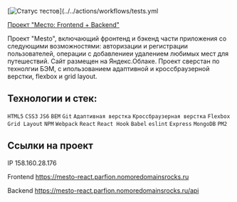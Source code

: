 [![Статус тестов](../../actions/workflows/tests.yml/badge.svg)](../../actions/workflows/tests.yml

[Проект "Место: Frontend + Backend"](https://mesto-react.parfion.nomoredomainsrocks.ru)

Проект "Mesto", включающий фронтенд и бэкенд части приложения со следующими возможностями: авторизации и регистрации пользователей, операции с добавлениеи удалением любимых мест для путешествий.
Cайт размещен на Яндекс.Облаке.
Проект сверстан по технолгии БЭМ, с ипользованием адаптивной и кроссбраузерной верстки, flexbox и grid layout. 

## Технологии и стек:
`HTML5` `CSS3` `JS6` `BEM` `Git` `Адаптивная верстка` `Кроссбраузерная верстка` `Flexbox` `Grid Layout` `NPM` `Webpack` `React` `React Hook` `Babel` `eslint` `Express` `MongoDB` `PM2`

## Ссылки на проект

IP 158.160.28.176 

Frontend https://mesto-react.parfion.nomoredomainsrocks.ru

Backend https://mesto-react.parfion.nomoredomainsrocks.ru/api

